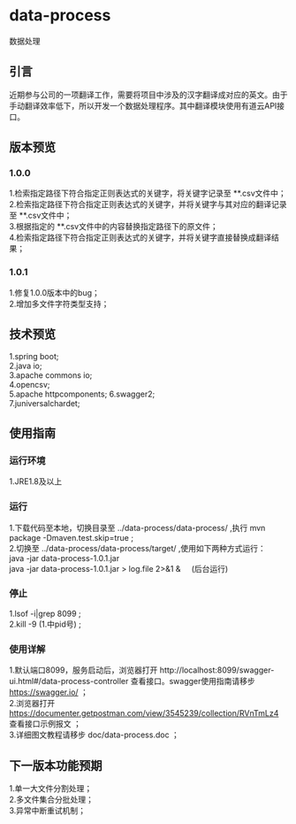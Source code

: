 # data-process
数据处理
## 引言
近期参与公司的一项翻译工作，需要将项目中涉及的汉字翻译成对应的英文。由于手动翻译效率低下，所以开发一个数据处理程序。其中翻译模块使用有道云API接口。
## 版本预览
### 1.0.0
1.检索指定路径下符合指定正则表达式的关键字，将关键字记录至 **.csv文件中；  
2.检索指定路径下符合指定正则表达式的关键字，并将关键字与其对应的翻译记录至 **.csv文件中；  
3.根据指定的 **.csv文件中的内容替换指定路径下的原文件；  
4.检索指定路径下符合指定正则表达式的关键字，并将关键字直接替换成翻译结果；
### 1.0.1
1.修复1.0.0版本中的bug；  
2.增加多文件字符类型支持；
## 技术预览
1.spring boot;  
2.java io;  
3.apache commons io;  
4.opencsv;  
5.apache httpcomponents;
6.swagger2;  
7.juniversalchardet;  
## 使用指南
### 运行环境
1.JRE1.8及以上
### 运行
1.下载代码至本地，切换目录至 ../data-process/data-process/ ,执行 mvn package -Dmaven.test.skip=true ;  
2.切换至 ../data-process/data-process/target/ ,使用如下两种方式运行：  
java -jar data-process-1.0.1.jar  
java -jar data-process-1.0.1.jar > log.file 2>&1 &     (后台运行)  
### 停止
1.lsof -i|grep 8099 ;  
2.kill -9 (1.中pid号) ;  
### 使用详解
1.默认端口8099，服务启动后，浏览器打开 http://localhost:8099/swagger-ui.html#/data-process-controller 查看接口。swagger使用指南请移步 https://swagger.io/ ；  
2.浏览器打开 https://documenter.getpostman.com/view/3545239/collection/RVnTmLz4 查看接口示例报文 ；  
3.详细图文教程请移步 doc/data-process.doc ；  
## 下一版本功能预期
1.单一大文件分割处理；  
2.多文件集合分批处理；  
3.异常中断重试机制；  


